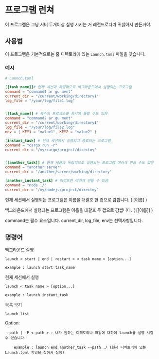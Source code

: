 # 프로그램 런쳐

이 프로그램은 그냥 서버 두개이상 실행 시키는 거 레전드로다가 귀찮아서 만든거야.

## 사용법

이 프로그램은 기본적으로는 홈 디렉토리에 있는 `Launch.toml` 파일을 찾습니다.

### 예시

```toml
# Launch.toml

[[task_name]]# 현재 세션과 독립적으로 백그라운드에서 실행되는 프로그램
command = "command1 ar gu ment"
current_dir = "/current/working/directory1"
log_file = "/your/log/file1.log"


[[task_name]] # 복수의 프로세스를 동시에 돌릴 수도 있음
command = "command2 ar gu ment"
current_dir = "/current/working/directory1"
log_file = "/your/log/file2.log"
env = { KEY1 = "value1", KEY2 = "value2" }

[instant_task] # 현재 세션에서 실행되고 종료되는 프로그램
command = "cargo run -r"
current_dir = "/my/cargo/project/directoy"


[[another_task]] # 현재 세션과 독립적으로 실행되는 프로그램 여러개 만들 수도 있음
command = "another_server"
current_dir = "/another/server/working/directory"

[another_instant_task] # 이것또한 여러개 만들 수 있음
command = "node ./"
current_dir = "/my/nodejs/project/directoy"
```

현재 세션에서 실행되는 프로그램은 이름을 대괄호 한 겹으로 감쌉니다. ( [이름] )

백그라운드에서 실행되는 프로그램은 이름을 대괄호 두 겹으로 감쌉니다. ( [[이름]] )

command는 필수 요소입니다. current_dir, log_file, env는 선택사항입니다.

## 명령어

백그라운드 실행

```
launch < start | end | restart > < task name > [option...]

example : launch start task_name
```

현재 세션에서 실행

```
launch < task name > [option...]

example : launch instant_task
```

목록 보기

```
launch list
```

Option:

```
--path | -P < path > : 내가 원하는 디렉토리나 파일에 대하여 launch를 실행 시킬 수 있습니다.

    example : launch end another_task --path ./ (현재 디렉토리에 있는 Launch.toml 파일을 찾아서 실행)

```

